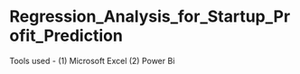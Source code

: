 # Regression_Analysis_for_Startup_Profit_Prediction
Tools used -  (1) Microsoft Excel   (2) Power Bi
